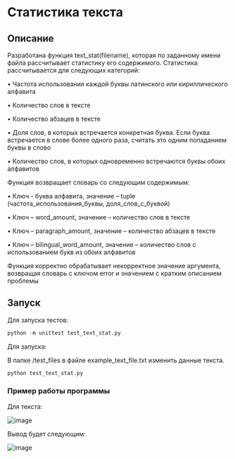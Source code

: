 # Статистика текста

## Описание

Разработана функция text_stat(filename), которая по заданному имени файла рассчитывает статистику его содержимого. Статистика рассчитывается для следующих категорий:

• Частота использования каждой буквы латинского или кириллического алфавита

• Количество слов в тексте

• Количество абзацев в тексте

• Доля слов, в которых встречается конкретная буква. Если буква встречается в слове более одного раза, считать это одним попаданием буквы в слово

• Количество слов, в которых одновременно встречаются буквы обоих алфавитов


Функция возвращает словарь со следующим содержимым:

• Ключ - буква алфавита, значение – tuple (частота_использования_буквы,
доля_слов_с_буквой)

• Ключ – word_amount, значение – количество слов в тексте

• Ключ – paragraph_amount, значение – количество абзацев в тексте

• Ключ – bilingual_word_amount, значение – количество слов с использованием букв из
обоих алфавитов



Функция корректно обрабатывает некорректное значение аргумента, возвращая словарь с
ключом error и значением с кратким описанием проблемы

## Запуск

Для запуска тестов:

```python
python -m unittest test_text_stat.py
```

Для запуска:

В папке /test_files в файле example_text_file.txt изменить данные текста.

```python
python test_text_stat.py
```

### Пример работы программы

Для текста:

![image](https://github.com/AlinaLvova/swoyo/assets/37267494/85a672e4-081e-4866-9f4a-8b15d5368fe2)

Вывод будет следующим:

![image](https://github.com/AlinaLvova/swoyo/assets/37267494/e9048a64-d793-446e-a1f8-819e9c3f072e)


